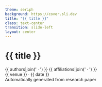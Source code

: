 ```yaml
---
theme: seriph
background: https://cover.sli.dev
title: "{{ title }}"
class: text-center
transition: slide-left
layout: center
---
```


# {{ title }}

<div class="text-xl mt-4">
  {{ authors|join(' · ') }}
  <span class="text-base opacity-75">{{ affiliations|join(' · ') }}</span>
</div>

<div class="text-sm mt-6">
  {{ venue }} · {{ date }}
</div>

<div class="absolute bottom-10 right-6 text-xs opacity-50">
  Automatically generated from research paper
</div> 